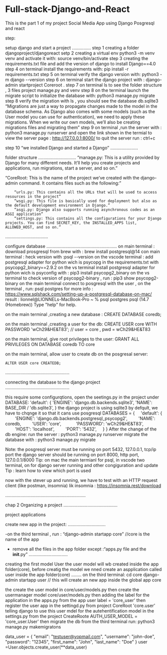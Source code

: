 # Full-stack-Django-and-React
This is the part 1 of my project Social Media App using Django Posgresql and react

step:

setup django and start a project
...............
step 1 creating a folder djangoproject/djangoreact
setp 2 creating a virtual env python3 -m venv venv and activate it with: source venv/bin/activate
step 3 creating the requirements.txt file and add the version of django to install
    Django==4.0
step 4 on terminal install the requirements with: pip install -r requirements.txt 
step 5 on terminal verify the django version with: python3 -m django --version
step 6 on terminal start the django project with :  django-admin startproject Coreroot .
step 7 on terminal ls to see the folder structure , 3 files project manage.py and venv
step 8 on the terminal launch the migrate script to initialize the database with:  python3 manage.py migrate
step 8 verify the migration with ls , you should see the database db.sqlite3
    “Migrations are just a way to propagate changes made to the model in the database schema. As Django also comes with some models (such as the User model you can use for authentication), we need to apply these migrations. When we write our own models, we’ll also be creating migrations files and migrating them”
step 9 on terminal ,run the server with : python3 manage.py runserver and open the link shown in the termial to view the server page : http://127.0.0.1:8000/
    to quit the server run : ctrl+c

step 10 “we installed Django and started a Django”
......................



folder structure
..............................
“manage.py: This is a utility provided by Django for many different needs. It’ll help you create projects and applications, run migrations, start a server, and so on.”

“CoreRoot: This is the name of the project we’ve created with the django-admin command. It contains files such as the following:”

        “urls.py: This contains all the URLs that will be used to access resources in the project”
        “wsgi.py: This file is basically used for deployment but also as the default development environment in Django.”
        “asgi.py: Django also supports running asynchronous codes as an ASGI application”
        “settings.py: This contains all the configurations for your Django projects. You can find SECRET_KEY, the INSTALLED_APPS list, ALLOWED_HOST, and so on.”
..................................


configure database
........................................................
on main terminal : download prosgresql from brew with : brew install postgresql@14
con main terminal : heck version with :psql --version
on the vscode terminal : add postgresql adapter for python wich is psycopg in the requirements.txt with psycopg2_binary==2.9.2
on the vs terminal install postgresql adapter for python wich is psyconfig with : pip3 install psycopg2_binary
on the vs terminal to check version of psycopg2-binary , run : pip3 show psycopg2-binary
on the main terminal connect to posgresql with the user  , on the terminal , run: psql postgres
    for more info : https://www.sqlshack.com/setting-up-a-postgresql-database-on-mac/
    result :
    lionnel@LIONNELs-MacBook-Pro ~ % psql postgres
    psql (14.7 (Homebrew))
    Type "help" for help.

on the main terminal ,creating a new database :
    CREATE DATABASE coredb;

on the main terminal ,creating a user for the db:
    CREATE USER core WITH PASSWORD 'wCh29&HE&T83'; // user = core , pwd = wCh29&HE&T83

on the main terminal,  give root privileges to the user:
    GRANT ALL PRIVILEGES ON DATABASE coredb TO core

on the main terminal, allow user to create db on the posgresal server:

    ALTER USER core CREATEDB;

...................................................



connecting the database to the django project
...................................................

this require some configurqtions, open the seetings.py in the project
under DATABASE:
    'default': {
        'ENGINE': 'django.db.backends.sqlite3',
        'NAME': BASE_DIR / 'db.sqlite3',
    }
    the django project is using sqlite3 by defqult, we have to chqnge it so that it cans use posgresql
        DATABASES = {
            'default': {
                'ENGINE': 'django.db.backends.postgresql_psycopg2',
                'NAME': coredb,
                'USER': 'core',
                   'PASSWORD': 'wCh29&HE&T83',
                'HOST': 'localhost',
                'PORT': '5432',
            }
        }
After the change of the db engine:
    run the server  : python3 manage.py runserver 
    migrate the database with : python3 manage.py migrate

Note: the posgresql server must be running on port 5432, 127.0.0.1, tcp/ip port
      the django server should be running on port 8000, http port, 127.0.0.1/8000
Tip: on mac the main termianl for psql, in vscode two terminal, on for django server  running and other congiguration and update
Tip : learn how to view which port is used

now with the stever up and running, we have to test with an HTTP request client (like postman, insomnia)
    lik insomnia : https://insomnia.rest/download

................................................................


chap 2 Organizing a project
...........................................

project
applications

create new app in the project:
..............................

-on the third terminal , run : “django-admin startapp core” //core is the name of the app
- remove all the files in the app folder except :“apps.py file and the __init__.py”
...............................



creating the first model User
    the user model will wb created inside the app folder(core), before creatig the model we nned create an aspplication called user inside the app folder(core)
........
on the third terminal:
cd core
django-admin startapp user // this will create an new app inside the global app core

the create the user model in core/user/models.py 
then create the usermanager model core/user/models.py
then adding the label for the application in the apps.py from the app user
    label  = 'core_user'
then register the user app in the settingd.py from project CoreRoot
    'core.user'
telling django to use this user mdel for the  autehentification  model
    in the settings.py from the project CreateRoote
        AUTH_USER_MODEL = 'core_user.User'
then migrate the db
    from the third terminal run:
        python3 manage.py makemigratons

data_user = {
    "email": "testuser@yopmail.com",
    "username": "john-doe",
    "password": "12345",
    "first_name": "John",
    "last_name": "Doe"
}
user =User.objects.create_user(**data_user)






